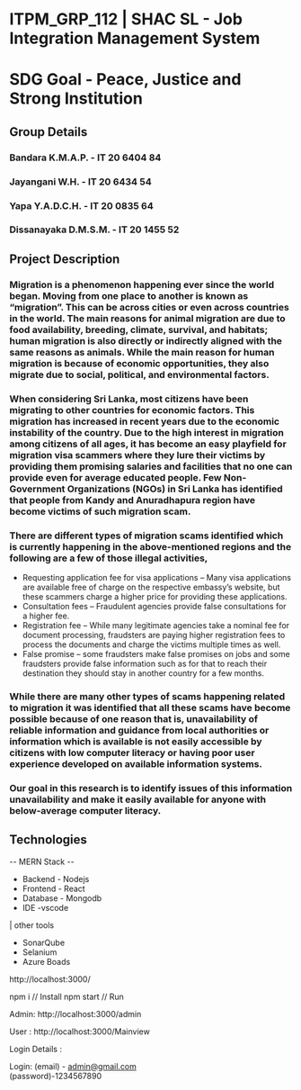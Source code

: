 # ITPM_GRP_112 | SHAC SL - Job Integration Management System
# SDG Goal - Peace, Justice and Strong Institution
 
## Group Details
### Bandara K.M.A.P. - IT 20 6404 84
### Jayangani W.H. -   IT 20 6434 54
### Yapa Y.A.D.C.H. -  IT 20 0835 64
### Dissanayaka D.M.S.M. - IT 20 1455 52


## Project Description
### Migration is a phenomenon happening ever since the world began. Moving from one place to another is known as “migration”. This can be across cities or even across countries in the world. The main reasons for animal migration are due to food availability, breeding, climate, survival, and habitats; human migration is also directly or indirectly aligned with the same reasons as animals. While the main reason for human migration is because of economic opportunities, they also migrate due to social, political, and environmental factors.
### When considering Sri Lanka, most citizens have been migrating to other countries for economic factors. This migration has increased in recent years due to the economic instability of the country. Due to the high interest in migration among citizens of all ages, it has become an easy playfield for migration visa scammers where they lure their victims by providing them promising salaries and facilities that no one can provide even for average educated people. Few Non-Government Organizations (NGOs) in Sri Lanka has identified that people from Kandy and Anuradhapura region have become victims of such migration scam.
### There are different types of migration scams identified which is currently happening in the above-mentioned regions and the following are a few of those illegal activities,
* Requesting application fee for visa applications – Many visa applications are available free of charge on the respective embassy’s website, but these scammers charge a higher price for providing these applications.
* Consultation fees – Fraudulent agencies provide false consultations for a higher fee.
* Registration fee – While many legitimate agencies take a nominal fee for document processing, fraudsters are paying higher registration fees to process the documents and charge the victims multiple times as well.
* False promise – some fraudsters make false promises on jobs and some fraudsters provide false information such as for that to reach their destination they should stay in another country for a few months.
### While there are many other types of scams happening related to migration it was identified that all these scams have become possible because of one reason that is, unavailability of reliable information and guidance from local authorities or information which is available is not easily accessible by citizens with low computer literacy or having poor user experience developed on available information systems.
### Our goal in this research is to identify issues of this information unavailability and make it easily available for anyone with below-average computer literacy. 

## Technologies
-- MERN Stack --
* Backend - Nodejs
* Frontend - React
* Database - Mongodb
* IDE -vscode

| other tools
* SonarQube
* Selanium
* Azure Boads


http://localhost:3000/

npm i // Install 
npm start // Run 



  Admin:
http://localhost:3000/admin

   User : 
http://localhost:3000/Mainview

   Login Details :

Login: (email) - admin@gmail.com        
(password)-1234567890


